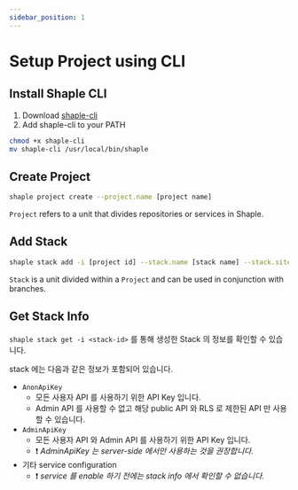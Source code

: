 ```yaml
---
sidebar_position: 1
---
```


# Setup Project using CLI

## Install Shaple CLI
1. Download [shaple-cli](https://github.com/paust-team/shaple-builder/releases/latest)
2. Add shaple-cli to your PATH
```bash
chmod +x shaple-cli
mv shaple-cli /usr/local/bin/shaple
```

## Create Project
```bash
shaple project create --project.name [project name]
```
`Project` refers to a unit that divides repositories or services in Shaple.

## Add Stack
```bash
shaple stack add -i [project id] --stack.name [stack name] --stack.siteURL [site url]
```
`Stack` is a unit divided within a `Project` and can be used in conjunction with branches.

## Get Stack Info
`shaple stack get -i <stack-id>` 를 통해 생성한 Stack 의 정보를 확인할 수 있습니다.

stack 에는 다음과 같은 정보가 포함되어 있습니다.
- `AnonApiKey`
  - 모든 사용자 API 를 사용하기 위한 API Key 입니다.
  - Admin API 를 사용할 수 없고 해당 public API 와 RLS 로 제한된 API 만 사용할 수 있습니다. 
- `AdminApiKey`
  - 모든 사용자 API 와 Admin API 를 사용하기 위한 API Key 입니다.
  - ❗️ _AdminApiKey 는 server-side 에서만 사용하는 것을 권장합니다._
- 기타 service configuration
  - ❗️ _service 를 enable 하기 전에는 stack info 에서 확인할 수 없습니다._ 
